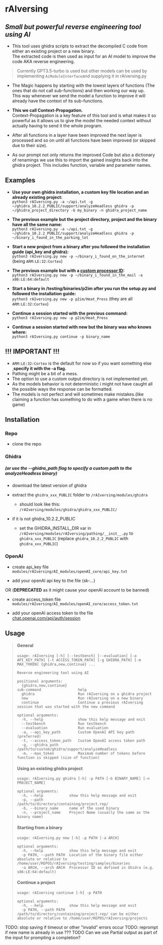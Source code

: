

# **rAIversing**
## *Small but powerful reverse engineering tool using AI*
 * This tool uses ghidra scripts to extract the decompiled C code from either an existing project or a new binary.  
 The extracted code is then used as input for an AI model to improve the code AKA reverse engineering.  
 >Currently GPT3.5-turbo is used but other models can be used by implementing `AiModuleInterface`and supplying it in rAIversing.py   
 
 * The Magic happens by starting with the lowest layers of functions (The ones that do not call sub-functions) and then working our way up.  
 This way whenever we send the model a function to improve it will already have the context of its sub-functions.    
 * **This we call Context-Propagation.**  
    Context-Propagation is a key feature of this tool and is what makes it so powerful as it allows us to give the model the needed context without actually having to send it the whole program.  
 
 * After all functions in a layer have been improved the next layer is processed and so on until all functions have been improved (or skipped due to their size). 
 * As our prompt not only returns the improved Code but also a dictionary of renamings we use this to import the gained insights back into the ghidra project. 
 This includes function, variable and parameter names.  

 ## Examples
 * **Use your own ghidra installation, a custom key file location and an already existing project:**  
   ``python3 rAIversing.py -a ~/api.txt -g ~/ghidra_10.2.2_PUBLIC/support/analyzeHeadless ghidra -p ~/ghidra_project_directory -b my_binary -n ghidra_project_name``
 
 
 * **The previous example but the project directory, project and the binary have all the same name:**  
   ``python3 rAIversing.py -a ~/api.txt -g ~/ghidra_10.2.2_PUBLIC/support/analyzeHeadless ghidra -p ~/binary_i_found_in_the_parking_lot``  
 
  
 * **Start a new project from a binary after you followed the installation guide (api_key and ghidra):**  
   ``python3 rAIversing.py new -p ~/binary_i_found_on_the_internet`` (being `ARM:LE:32:Cortex`)  
 
 
 * **The previous example but with a [custom processor ID](https://static.grumpycoder.net/pixel/support/analyzeHeadlessREADME.html#processor):**  
   ``python3 rAIversing.py new -p ~/binary_i_found_in_the_mail -a x86:LE:64:default``
 
  
 * **Start a binary in /testing/binaries/p2im after you run the setup.py and followed the installation guide:**    
   ``python3 rAIversing.py new -p p2im/Heat_Press``  (they are all ``ARM:LE:32:Cortex``)  
 
 
 * **Continue a session started with the previous command:**  
   ``python3 rAIversing.py new -p p2im/Heat_Press``
 
 
 * **Continue a session started with new but the binary was who knows where:**  
   ``python3 rAIversing.py continue -p binary_name ``

 
 ## !!! IMPORTANT !!!
 * ``ARM:LE:32:Cortex`` is the default for now so if you want something else ,**specify it with the -a flag.**
 * Pathing might be a bit of a mess.
 * The option to use a custom output directory is not implemented yet.
 * As the models behavior is not deterministic i might not have caught all the possible ways the response can be formatted.
 * The models is not perfect and will sometimes make mistakes.(like claiming a function has something to do with a game when there is no game)
 





## Installation
### Repo
* clone the repo
### Ghidra 
##### (or use the --ghidra_path flag to specify a custom path to the analyzeHeadless binary)
* download the latest version of ghidra
 
* extract the `ghidra_xxx_PUBLIC` folder to `/rAIversing/modules/ghidra`

   * should look like this: `/rAIversing/modules/ghidra/ghidra_xxx_PUBLIC/`
 
* if it is not ghidra_10.2.2_PUBLIC

  * set the GHIDRA_INSTALL_DIR var in `/rAIversing/modules/rAIversing/pathing/__init__.py` to `ghidra_xxx_PUBLIC` (replace `ghidra_10.2.2_PUBLIC` with `ghidra_xxx_PUBLIC`)
### OpenAI
 * create api_key file `modules/rAIversing/AI_modules/openAI_core/api_key.txt`

 * add your openAI api key to the file (sk-...)
 
 OR (**DEPRECATED** as it might cause your openAI account to be banned)

 * create access_token file `modules/rAIversing/AI_modules/openAI_core/access_token.txt`
 
 * add your openAI access token to the file [chat.openai.com/api/auth/session](https://chat.openai.com/api/auth/session)

## Usage
>#### General
>``` 
>usage: rAIversing [-h] [--testbench] [--evaluation] [-a API_KEY_PATH] [-t ACCESS_TOKEN_PATH] [-g GHIDRA_PATH] [-m MAX_TOKEN] {ghidra,new,continue} ...
>
>Reverse engineering tool using AI
>
>positional arguments:
>   {ghidra,new,continue}
>sub-command                 help
>   ghidra                    Run rAIversing on a ghidra project
>   new                       Run rAIversing on a new binary
>   continue                  Continue a previous rAIversing session that was started with the new command
>
>optional arguments:
>   -h, --help                show this help message and exit
>   --testbench               Run testbench
>   --evaluation              Run evaluation
>   -a, --api_key_path        Custom OpenAI API key path (preferred)
>   -t, --access_token_path   Custom OpenAI access token path
>   -g, --ghidra_path         /path/to/custom/ghidra/support/analyzeHeadless
>   -m, --max_token           Maximum number of tokens before function is skipped (size of function)
>```
>#### Using an existing ghidra project
>```
>usage: rAIversing.py ghidra [-h] -p PATH [-b BINARY_NAME] [-n PROJECT_NAME]
>
>optional arguments:
>   -h, --help            show this help message and exit
>   -p, --path            /path/to/directory/containing/project.rep/
>   -b, --binary_name     name of the used binary
>   -n, --project_name    Project Name (usually the same as the binary name)
>```
>
>#### Starting from a binary
>``` 
>usage: rAIversing.py new [-h] -p PATH [-a ARCH]
>
>optional arguments:
>   -h, --help            show this help message and exit
>   -p PATH, --path PATH  Location of the binary file either absolute or relative to /home/user/REPOS/rAIversing/testing/samples/binaries
>   -a ARCH, --arch ARCH  Processor ID as defined in Ghidra (e.g. x86:LE:64:default)
>```
>
>#### Continue a project
>```
>usage: rAIversing continue [-h] -p PATH
>
>optional arguments:
>   -h, --help            show this help message and exit
>   -p PATH, --path PATH  /path/to/directory/containing/project.rep/ can be either absolute or relative to /home/user/REPOS/rAIversing/projects

TODO: stop saving if timeout or other "invalid" errors occur
TODO: reprompt if new name is already in use ???
TODO Can we use Partial output as part of the input for prompting a completion?
